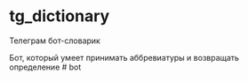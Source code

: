 # tg_dictionary
Телеграм бот-словарик

Бот, который умеет принимать аббревиатуры и возвращать определение
#   b o t  
 